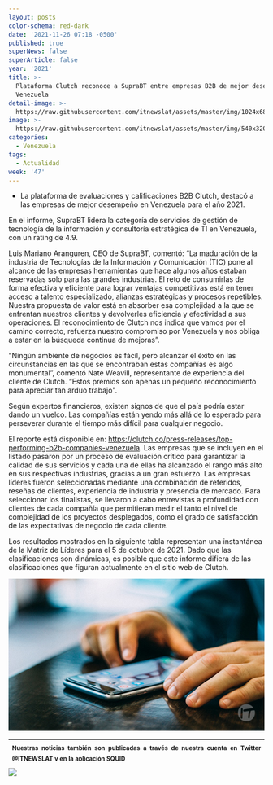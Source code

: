 ```yaml
---
layout: posts
color-schema: red-dark
date: '2021-11-26 07:18 -0500'
published: true
superNews: false
superArticle: false
year: '2021'
title: >-
  Plataforma Clutch reconoce a SupraBT entre empresas B2B de mejor desempeño en
  Venezuela
detail-image: >-
  https://raw.githubusercontent.com/itnewslat/assets/master/img/1024x680/App-movil-g.jpg
image: >-
  https://raw.githubusercontent.com/itnewslat/assets/master/img/540x320/App-movil-p.jpg
categories:
  - Venezuela
tags:
  - Actualidad
week: '47'
---
```

- La plataforma de evaluaciones y calificaciones B2B Clutch, destacó a las empresas de mejor desempeño en Venezuela para el año 2021.

En el informe, SupraBT lidera la categoría de servicios de gestión de tecnología de la información y consultoría estratégica de TI en Venezuela, con un rating de 4.9. 

Luis Mariano Aranguren, CEO de SupraBT, comentó: “La maduración de la industria de Tecnologías de la Información y Comunicación (TIC) pone al alcance de las empresas herramientas que hace algunos años estaban reservadas solo para las grandes industrias. El reto de consumirlas de forma efectiva y eficiente para lograr ventajas competitivas está en tener acceso a talento especializado, alianzas estratégicas y procesos repetibles. Nuestra propuesta de valor está en absorber esa complejidad a la que se enfrentan nuestros clientes y devolverles eficiencia y efectividad a sus operaciones. El reconocimiento de Clutch nos indica que vamos por el camino correcto, refuerza nuestro compromiso por Venezuela y nos obliga a estar en la búsqueda continua de mejoras”.

"Ningún ambiente de negocios es fácil, pero alcanzar el éxito en las circunstancias en las que se encontraban estas compañías es algo monumental”, comentó Nate Weavill, representante de experiencia del cliente de Clutch. “Estos premios son apenas un pequeño reconocimiento para apreciar tan arduo trabajo".

Según expertos financieros, existen signos de que el país podría estar dando un vuelco. Las compañías están yendo más allá de lo esperado para perseverar durante el tiempo más difícil para cualquier negocio. 

El reporte está disponible en: https://clutch.co/press-releases/top-performing-b2b-companies-venezuela. Las empresas que se incluyen en el listado pasaron por un proceso de evaluación crítico para garantizar la calidad de sus servicios y cada una de ellas ha alcanzado el rango más alto en sus respectivas industrias, gracias a un gran esfuerzo.   Las empresas líderes fueron seleccionadas mediante una combinación de referidos, reseñas de clientes, experiencia de industria y presencia de mercado. Para seleccionar los finalistas, se llevaron a cabo entrevistas a profundidad con clientes de cada compañía que permitieran medir el tanto el nivel de complejidad de los proyectos desplegados, como el grado de satisfacción de las expectativas de negocio de cada cliente. 

Los resultados mostrados en la siguiente tabla representan una instantánea de la Matriz de Líderes para el 5 de octubre de 2021. Dado que las clasificaciones son dinámicas, es posible que este informe difiera de las clasificaciones que figuran actualmente en el sitio web de Clutch.

![](https://raw.githubusercontent.com/itnewslat/assets/master/img/540x320/App-movil-p.jpg)

<table style="height: 42px;" width="569">
<tbody>
<tr>
<td style="text-align: justify;"><sub><strong>Nuestras noticias también son publicadas a través de nuestra cuenta en Twitter <a href="https://twitter.com/itnewslat?lang=es">@ITNEWSLAT</a> y en la aplicación <a href="https://squidapp.co/en/">SQUID</a></strong></sub></td>
</tr>
</tbody>
</table>

<img src="https://tracker.metricool.com/c3po.jpg?hash=56f88a41e39ab42c063cc51676587a04"/>